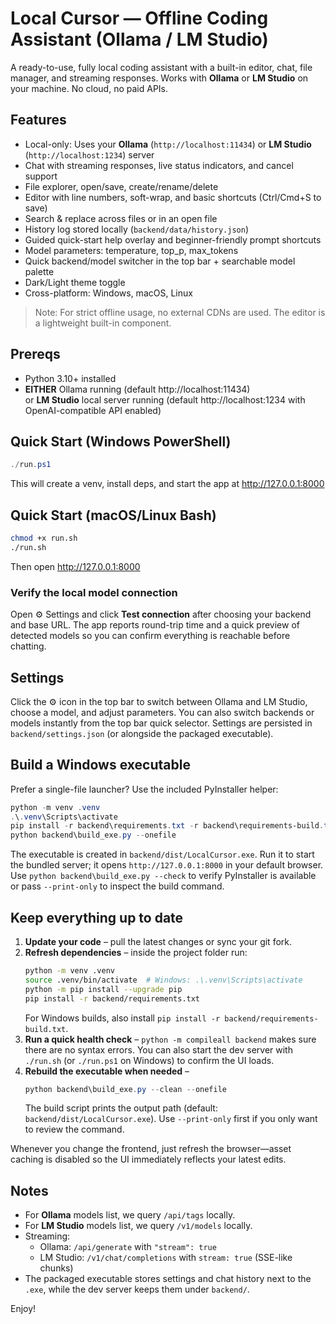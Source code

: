 # Local Cursor — Offline Coding Assistant (Ollama / LM Studio)

A ready-to-use, fully local coding assistant with a built-in editor, chat, file manager, and streaming responses.
Works with **Ollama** or **LM Studio** on your machine. No cloud, no paid APIs.

## Features
- Local-only: Uses your **Ollama** (`http://localhost:11434`) or **LM Studio** (`http://localhost:1234`) server
- Chat with streaming responses, live status indicators, and cancel support
- File explorer, open/save, create/rename/delete
- Editor with line numbers, soft-wrap, and basic shortcuts (Ctrl/Cmd+S to save)
- Search & replace across files or in an open file
- History log stored locally (`backend/data/history.json`)
- Guided quick-start help overlay and beginner-friendly prompt shortcuts
- Model parameters: temperature, top_p, max_tokens
- Quick backend/model switcher in the top bar + searchable model palette
- Dark/Light theme toggle
- Cross-platform: Windows, macOS, Linux

> Note: For strict offline usage, no external CDNs are used. The editor is a lightweight built-in component.

## Prereqs
- Python 3.10+ installed
- **EITHER** Ollama running (default http://localhost:11434)  
  or **LM Studio** local server running (default http://localhost:1234 with OpenAI-compatible API enabled)

## Quick Start (Windows PowerShell)
```powershell
./run.ps1
```
This will create a venv, install deps, and start the app at http://127.0.0.1:8000

## Quick Start (macOS/Linux Bash)
```bash
chmod +x run.sh
./run.sh
```
Then open http://127.0.0.1:8000

### Verify the local model connection

Open ⚙ Settings and click **Test connection** after choosing your backend and base URL. The app reports round-trip time and a quick preview of detected models so you can confirm everything is reachable before chatting.

## Settings
Click the ⚙️ icon in the top bar to switch between Ollama and LM Studio, choose a model, and adjust parameters.
You can also switch backends or models instantly from the top bar quick selector.
Settings are persisted in `backend/settings.json` (or alongside the packaged executable).

## Build a Windows executable

Prefer a single-file launcher? Use the included PyInstaller helper:

```powershell
python -m venv .venv
.\.venv\Scripts\activate
pip install -r backend\requirements.txt -r backend\requirements-build.txt
python backend\build_exe.py --onefile
```

The executable is created in `backend/dist/LocalCursor.exe`. Run it to start the bundled server; it opens `http://127.0.0.1:8000` in your default browser. Use `python backend\build_exe.py --check` to verify PyInstaller is available or pass `--print-only` to inspect the build command.

## Keep everything up to date

1. **Update your code** – pull the latest changes or sync your git fork.
2. **Refresh dependencies** – inside the project folder run:
   ```bash
   python -m venv .venv
   source .venv/bin/activate  # Windows: .\.venv\Scripts\activate
   python -m pip install --upgrade pip
   pip install -r backend/requirements.txt
   ```
   For Windows builds, also install `pip install -r backend/requirements-build.txt`.
3. **Run a quick health check** – `python -m compileall backend` makes sure there are no syntax errors. You can also start the dev server with `./run.sh` (or `./run.ps1` on Windows) to confirm the UI loads.
4. **Rebuild the executable when needed** –
   ```powershell
   python backend\build_exe.py --clean --onefile
   ```
   The build script prints the output path (default: `backend/dist/LocalCursor.exe`). Use `--print-only` first if you only want to review the command.

Whenever you change the frontend, just refresh the browser—asset caching is disabled so the UI immediately reflects your latest edits.

## Notes
- For **Ollama** models list, we query `/api/tags` locally.
- For **LM Studio** models list, we query `/v1/models` locally.
- Streaming:
  - Ollama: `/api/generate` with `"stream": true`
  - LM Studio: `/v1/chat/completions` with `stream: true` (SSE-like chunks)
- The packaged executable stores settings and chat history next to the `.exe`, while the dev server keeps them under `backend/`.

Enjoy!
